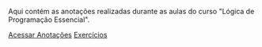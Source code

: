 Aqui contém as anotações realizadas durante as aulas do curso "Lógica de Programação Essencial".

[Acessar Anotações](https://github.com/lucianakyoko/Bootcamp-Spread-Fullstack-Developer/blob/main/Primeiros%20passos%20para%20desenvolvimento%20web/anotacoes.md)
[Exercícios](https://github.com/lucianakyoko/Bootcamp-Spread-Fullstack-Developer/blob/main/Primeiros%20passos%20para%20desenvolvimento%20web/exercicios.md)